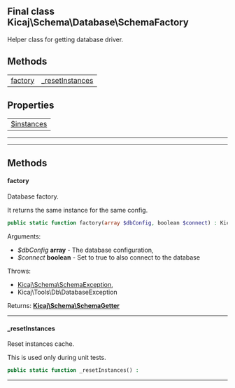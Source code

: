 ## Final class Kicaj\Schema\Database\SchemaFactory
Helper class for getting database driver.

## Methods

|                                      |                                      |
| ------------------------------------ | ------------------------------------ |
|         [factory](#factory)          | [_resetInstances](#_resetinstances)  |

## Properties

|                            |
| -------------------------- |
|  [$instances](#instances)  |

-------

-------
## Methods
#### factory
Database factory.

It returns the same instance for the same config.
```php
public static function factory(array $dbConfig, boolean $connect) : Kicaj\Schema\SchemaGetter
```
Arguments:
- _$dbConfig_ **array** - The database configuration, 
- _$connect_ **boolean** - Set to true to also connect to the database

Throws:
- [Kicaj\Schema\SchemaException](Kicaj-Schema-SchemaException.md), 
- Kicaj\Tools\Db\DatabaseException

Returns: **[Kicaj\Schema\SchemaGetter](Kicaj-Schema-SchemaGetter.md)**

-------
#### _resetInstances
Reset instances cache.

This is used only during unit tests.
```php
public static function _resetInstances() : 
```

-------
